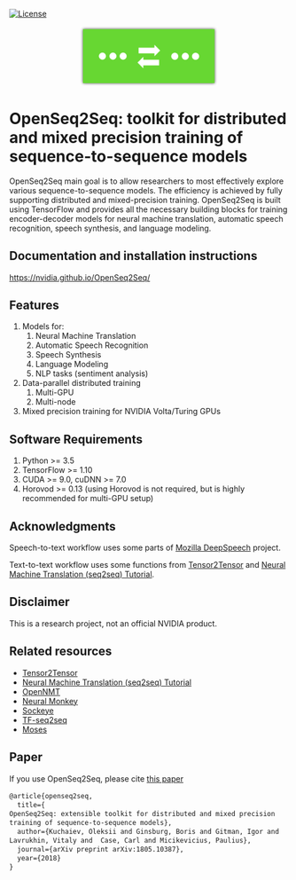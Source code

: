 [![License](https://img.shields.io/badge/License-Apache%202.0-brightgreen.svg)](https://opensource.org/licenses/Apache-2.0)
<div align="center">
  <img src="./docs/logo-shadow.png" alt="OpenSeq2Seq" width="250px">
  <br>
</div>

# OpenSeq2Seq: toolkit for distributed and mixed precision training of sequence-to-sequence models

OpenSeq2Seq main goal is to allow researchers to most effectively explore various
sequence-to-sequence models. The efficiency is achieved by fully supporting
distributed and mixed-precision training.
OpenSeq2Seq is built using TensorFlow and provides all the necessary
building blocks for training encoder-decoder models for neural machine translation, automatic speech recognition, speech synthesis, and language modeling.

## Documentation and installation instructions 
https://nvidia.github.io/OpenSeq2Seq/

## Features
1. Models for:
   1. Neural Machine Translation
   2. Automatic Speech Recognition
   3. Speech Synthesis
   4. Language Modeling
   5. NLP tasks (sentiment analysis)
2. Data-parallel distributed training
   1. Multi-GPU
   2. Multi-node
3. Mixed precision training for NVIDIA Volta/Turing GPUs

## Software Requirements
1. Python >= 3.5
2. TensorFlow >= 1.10
3. CUDA >= 9.0, cuDNN >= 7.0 
4. Horovod >= 0.13 (using Horovod is not required, but is highly recommended for multi-GPU setup)

## Acknowledgments
Speech-to-text workflow uses some parts of [Mozilla DeepSpeech](https://github.com/Mozilla/DeepSpeech) project.

Text-to-text workflow uses some functions from [Tensor2Tensor](https://github.com/tensorflow/tensor2tensor) and [Neural Machine Translation (seq2seq) Tutorial](https://github.com/tensorflow/nmt).

## Disclaimer
This is a research project, not an official NVIDIA product.

## Related resources
* [Tensor2Tensor](https://github.com/tensorflow/tensor2tensor)
* [Neural Machine Translation (seq2seq) Tutorial](https://github.com/tensorflow/nmt)
* [OpenNMT](http://opennmt.net/)
* [Neural Monkey](https://github.com/ufal/neuralmonkey)
* [Sockeye](https://github.com/awslabs/sockeye)
* [TF-seq2seq](https://github.com/google/seq2seq)
* [Moses](http://www.statmt.org/moses/)

## Paper
If you use OpenSeq2Seq, please cite [this paper](https://arxiv.org/abs/1805.10387)
```
@article{openseq2seq,
  title={
OpenSeq2Seq: extensible toolkit for distributed and mixed precision training of sequence-to-sequence models},
  author={Kuchaiev, Oleksii and Ginsburg, Boris and Gitman, Igor and Lavrukhin, Vitaly and  Case, Carl and Micikevicius, Paulius},
  journal={arXiv preprint arXiv:1805.10387},
  year={2018}
}
```
